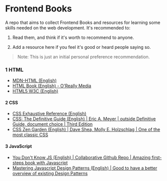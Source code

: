 # Frontend Books

A repo that aims to collect Frontend Books and resources for learning some skills needed on the web development. It's recommended to:

1. Read them, and think if it's worth to recommend to anyone.

2. Add a resource here if you feel it's good or heard people saying so.

> Note: This is just an initial personal preference recommendation.


### 1 HTML

* [MDN-HTML (English)](https://developer.mozilla.org/en-US/docs/Web/Guide/HTML/HTML5)
* [HTML Book (English) - O'Really Media](http://oreillymedia.github.io/HTMLBook/)
* [HTML5 W3C (English)](https://www.w3.org/TR/html5/)


#### 2 CSS

* [CSS Exhaustive Reference (English)](https://developer.mozilla.org/en-US/docs/Web/CSS/Reference)
* [CSS: The Definitive Guide (English) | Eric A. Meyer | outside Definitive Guide, document choice | Third Edition](http://meyerweb.com/eric/books/css-tdg/)
* [CSS Zen Garden (English) | Dave Shea, Molly E. Holzschlag | One of the most classic CSS](https://www.amazon.com/Zen-CSS-Design-Visual-Enlightenment/dp/0321303474?ie=UTF8&redirect=true&tag=mezzoblue-20)


#### 3 JavaScript

* [You Don't Know JS (English) | Collaborative Github Repo | Amazing first-steps book with Javascript](https://github.com/getify/You-Dont-Know-JS/)
* [Mastering Javascript Design Patterns (English) | Good to have a better overview of existing Design Patterns](https://www.amazon.com/Mastering-JavaScript-Design-Patterns-Simon/dp/1783987987)
